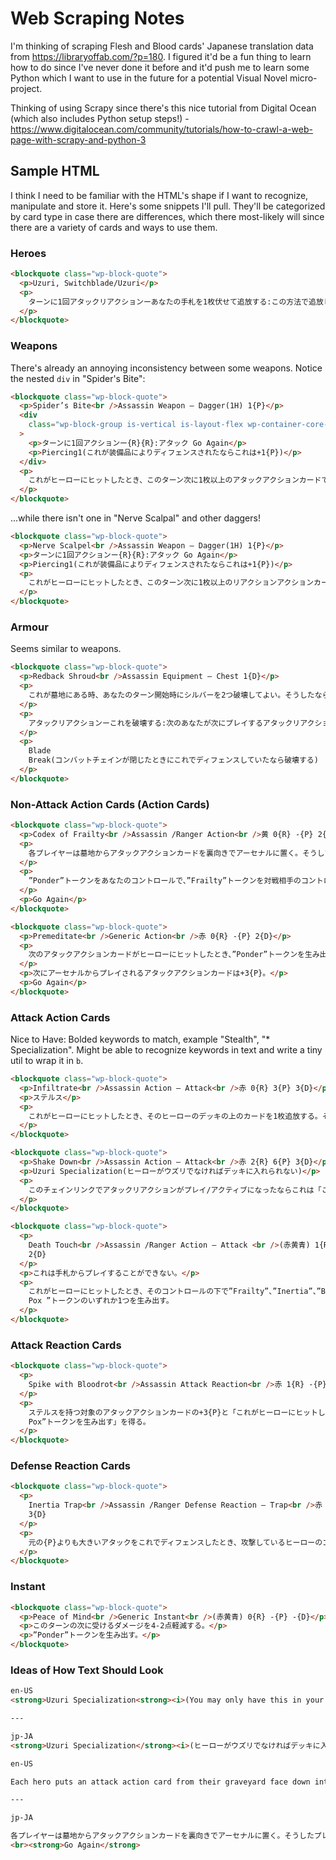 # Web Scraping Notes

I'm thinking of scraping Flesh and Blood cards' Japanese translation data from https://libraryoffab.com/?p=180. I figured it'd be a fun thing to learn how to do since I've never done it before and it'd push me to learn some Python which I want to use in the future for a potential Visual Novel micro-project.

Thinking of using Scrapy since there's this nice tutorial from Digital Ocean (which also includes Python setup steps!) - https://www.digitalocean.com/community/tutorials/how-to-crawl-a-web-page-with-scrapy-and-python-3

## Sample HTML

I think I need to be familiar with the HTML's shape if I want to recognize, manipulate and store it. Here's some snippets I'll pull. They'll be categorized by card type in case there are differences, which there most-likely will since there are a variety of cards and ways to use them.

### Heroes

```html
<blockquote class="wp-block-quote">
  <p>Uzuri, Switchblade/Uzuri</p>
  <p>
    ターンに1回アタックリアクションーあなたの手札を1枚伏せて追放する:この方法で追放したカードを表向きにする。これがコスト2以下のアタックアクションカードなら、アクティブコンバットチェインのステルスを持つアタックアクションカードを対象としてそれをオーナーの山札の下へ置き、追放したカードをアクティブコンバットチェインに攻撃したプレイする。
  </p>
</blockquote>
```

### Weapons

There's already an annoying inconsistency between some weapons. Notice the nested `div` in "Spider's Bite":

```html
<blockquote class="wp-block-quote">
  <p>Spider’s Bite<br />Assassin Weapon – Dagger(1H) 1{P}</p>
  <div
    class="wp-block-group is-vertical is-layout-flex wp-container-core-group-layout-1 wp-block-group-is-layout-flex"
  >
    <p>ターンに1回アクションー{R}{R}:アタック Go Again</p>
    <p>Piercing1(これが装備品によりディフェンスされたならこれは+1{P})</p>
  </div>
  <p>
    これがヒーローにヒットしたとき、このターン次に1枚以上のアタックアクションカードでディフェンスされたとき、それらは-1{D}される。
  </p>
</blockquote>
```

...while there isn't one in "Nerve Scalpal" and other daggers!

```html
<blockquote class="wp-block-quote">
  <p>Nerve Scalpel<br />Assassin Weapon – Dagger(1H) 1{P}</p>
  <p>ターンに1回アクションー{R}{R}:アタック Go Again</p>
  <p>Piercing1(これが装備品によりディフェンスされたならこれは+1{P})</p>
  <p>
    これがヒーローにヒットしたとき、このターン次に1枚以上のリアクションアクションカードでディフェンされたとき、それらは-1{D}される。
  </p>
</blockquote>
```

### Armour

Seems similar to weapons.

```html
<blockquote class="wp-block-quote">
  <p>Redback Shroud<br />Assassin Equipment – Chest 1{D}</p>
  <p>
    これが墓地にある時、あなたのターン開始時にシルバーを2つ破壊してよい。そうしたならこれを着け直す。
  </p>
  <p>
    アタックリアクションーこれを破壊する:次のあなたが次にプレイするアタックリアクションカードは{R}減る
  </p>
  <p>
    Blade
    Break(コンバットチェインが閉じたときにこれでディフェンスしていたなら破壊する)
  </p>
</blockquote>
```

### Non-Attack Action Cards (Action Cards)

```html
<blockquote class="wp-block-quote">
  <p>Codex of Frailty<br />Assassin /Ranger Action<br />黄 0{R} -{P} 2{D}</p>
  <p>
    各プレイヤーは墓地からアタックアクションカードを裏向きでアーセナルに置く。そうしたプレイヤーは、手札を1枚捨てる。
  </p>
  <p>
    ”Ponder”トークンをあなたのコントロールで、”Frailty”トークンを対戦相手のコントロールで生み出す。
  </p>
  <p>Go Again</p>
</blockquote>
```

```html
<blockquote class="wp-block-quote">
  <p>Premeditate<br />Generic Action<br />赤 0{R} -{P} 2{D}</p>
  <p>
    次のアタックアクションカードがヒーローにヒットしたとき、”Ponder”トークンを生み出す。
  </p>
  <p>次にアーセナルからプレイされるアタックアクションカードは+3{P}。</p>
  <p>Go Again</p>
</blockquote>
```

### Attack Action Cards

Nice to Have: Bolded keywords to match, example "Stealth", "\* Specialization". Might be able to recognize keywords in text and write a tiny util to wrap it in `b`.

```html
<blockquote class="wp-block-quote">
  <p>Infiltrate<br />Assassin Action – Attack<br />赤 0{R} 3{P} 3{D}</p>
  <p>ステルス</p>
  <p>
    これがヒーローにヒットしたとき、そのヒーローのデッキの上のカードを1枚追放する。そのカードをあなたのエンド時までプレイしても良い。
  </p>
</blockquote>
```

```html
<blockquote class="wp-block-quote">
  <p>Shake Down<br />Assassin Action – Attack<br />赤 2{R} 6{P} 3{D}</p>
  <p>Uzuri Specialization(ヒーローがウズリでなければデッキに入れられない)</p>
  <p>
    このチェインリンクでアタックリアクションがプレイ/アクティブになったならこれは「これがヒーローにヒットしたとき、赤・黄・青のいずれかを選ぶ。そのヒーローは手札を公開し、選ばれた色のカードを追放する」を得る。
  </p>
</blockquote>
```

```html
<blockquote class="wp-block-quote">
  <p>
    Death Touch<br />Assassin /Ranger Action – Attack <br />(赤黄青) 1{R} 6{P}
    2{D}
  </p>
  <p>これは手札からプレイすることができない。</p>
  <p>
    これがヒーローにヒットしたとき、そのコントロールの下で”Frailty”、”Inertia”、”Bloodrot
    Pox ”トークンのいずれか1つを生み出す。
  </p>
</blockquote>
```

### Attack Reaction Cards

```html
<blockquote class="wp-block-quote">
  <p>
    Spike with Bloodrot<br />Assassin Attack Reaction<br />赤 1{R} -{P} 3{D}
  </p>
  <p>
    ステルスを持つ対象のアタックアクションカードの+3{P}と「これがヒーローにヒットしたとき、そのコントロールの元で”Bloodrot
    Pox”トークンを生み出す」を得る。
  </p>
</blockquote>
```

### Defense Reaction Cards

```html
<blockquote class="wp-block-quote">
  <p>
    Inertia Trap<br />Assassin /Ranger Defense Reaction – Trap<br />赤 0{R} -{P}
    3{D}
  </p>
  <p>
    元の{P}よりも大きいアタックをこれでディフェンスしたとき、攻撃しているヒーローのコントロールで”Inertia”トークンを生み出す。
  </p>
</blockquote>
```

### Instant

```html
<blockquote class="wp-block-quote">
  <p>Peace of Mind<br />Generic Instant<br />(赤黄青) 0{R} -{P} -{D}</p>
  <p>このターンの次に受けるダメージを4-2点軽減する。</p>
  <p>”Ponder”トークンを生み出す。</p>
</blockquote>
```

### Ideas of How Text Should Look

```markdown
en-US
<strong>Uzuri Specialization<strong><i>(You may only have this in your deck if your hero is Uzuri)</i><br>If you've played or activated an attack reaction this chain link, Shake Down has "When this hits a hero, choose red, yellow, or blue. They reveal their hand. Banish a card of the chosen color."

---

jp-JA
<strong>Uzuri Specialization</strong><i>(ヒーローがウズリでなければデッキに入れられない)</i><br>このチェインリンクでアタックリアクションがプレイ/アクティブになったならこれは「これがヒーローにヒットしたとき、赤・黄・青のいずれかを選ぶ。そのヒーローは手札を公開し、選ばれた色のカードを追放する」を得る。
```

```markdown
en-US

Each hero puts an attack action card from their graveyard face down into their arsenal. Each hero that does, discards a card.<br>Create a Ponder token under your control and a Frailty token under each opponent's control.<br><strong>Go again</strong>

---

jp-JA

各プレイヤーは墓地からアタックアクションカードを裏向きでアーセナルに置く。そうしたプレイヤーは、手札を 1 枚捨てる。<br>”Ponder”トークンをあなたのコントロールで、”Frailty”トークンを対戦相手のコントロールで生み出す。
<br><strong>Go Again</strong>
```
